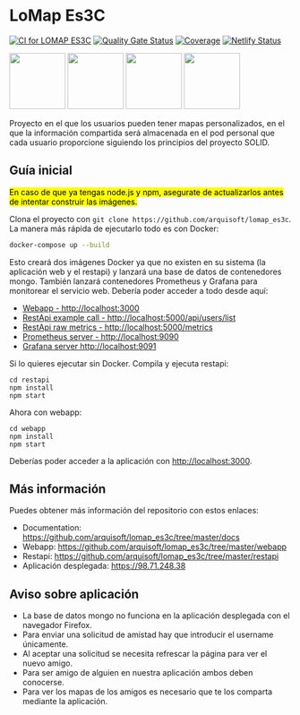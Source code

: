 # LoMap Es3C

[![CI for LOMAP ES3C](https://github.com/Arquisoft/lomap_es3c/actions/workflows/lomap_es3c.yml/badge.svg)](https://github.com/Arquisoft/lomap_es3c/actions/workflows/lomap_es3c.yml)
[![Quality Gate Status](https://sonarcloud.io/api/project_badges/measure?project=Arquisoft_lomap_es3c&metric=alert_status)](https://sonarcloud.io/summary/new_code?id=Arquisoft_lomap_es3c)
[![Coverage](https://sonarcloud.io/api/project_badges/measure?project=Arquisoft_lomap_es3c&metric=coverage)](https://sonarcloud.io/summary/new_code?id=Arquisoft_lomap_es3c)
[![Netlify Status](https://api.netlify.com/api/v1/badges/c513a965-bb85-4405-9775-017d7e02091a/deploy-status)](https://app.netlify.com/sites/lomapes3c/deploys)

<p float="left">
<img src="https://blog.wildix.com/wp-content/uploads/2020/06/react-logo.jpg" height="100">
<img src="https://miro.medium.com/max/1200/0*RbmfNyhuBb8G3LWh.png" height="100">
<img src="https://miro.medium.com/max/365/1*Jr3NFSKTfQWRUyjblBSKeg.png" height="100">
<img src="https://solidproject.org/TR/solid.svg" height="100">
</p>


Proyecto en el que los usuarios pueden tener mapas personalizados, en el que la información compartida será almacenada en el pod personal que cada usuario proporcione siguiendo los principios del proyecto SOLID.

## Guía inicial
<mark>En caso de que ya tengas node.js y npm, asegurate de actualizarlos antes de intentar construir las imágenes.</mark>

Clona el proyecto con `git clone https://github.com/arquisoft/lomap_es3c`. La manera más rápida de ejecutarlo todo es con Docker:
```bash
docker-compose up --build
```
Esto creará dos imágenes Docker ya que no existen en su sistema (la aplicación web y el restapi) y lanzará una base de datos de contenedores mongo. También lanzará contenedores Prometheus y Grafana para monitorear el servicio web. Debería poder acceder a todo desde aquí:
 - [Webapp - http://localhost:3000](http://localhost:3000)
 - [RestApi example call - http://localhost:5000/api/users/list](http://localhost:5000/api/users/list)
 - [RestApi raw metrics - http://localhost:5000/metrics](http://localhost:5000/metrics)
 - [Prometheus server - http://localhost:9090](http://localhost:9090)
 - [Grafana server http://localhost:9091](http://localhost:9091)
 
Si lo quieres ejecutar sin Docker. Compila y ejecuta restapi:
```shell
cd restapi
npm install
npm start
```

Ahora con webapp:

```shell
cd webapp
npm install
npm start
```

Deberías poder acceder a la aplicación con [http://localhost:3000](http://localhost:3000).

## Más información
Puedes obtener más información del repositorio con estos enlaces:
- Documentation: https://github.com/arquisoft/lomap_es3c/tree/master/docs
- Webapp: https://github.com/arquisoft/lomap_es3c/tree/master/webapp
- Restapi: https://github.com/arquisoft/lomap_es3c/tree/master/restapi
- Aplicación desplegada: https://98.71.248.38


## Aviso sobre aplicación
- La base de datos mongo no funciona en la aplicación desplegada con el navegador Firefox.
- Para enviar una solicitud de amistad hay que introducir el username únicamente.
- Al aceptar una solicitud se necesita refrescar la página para ver el nuevo amigo.
- Para ser amigo de alguien en nuestra aplicación ambos deben conocerse.
- Para ver los mapas de los amigos es necesario que te los comparta mediante la aplicación.





